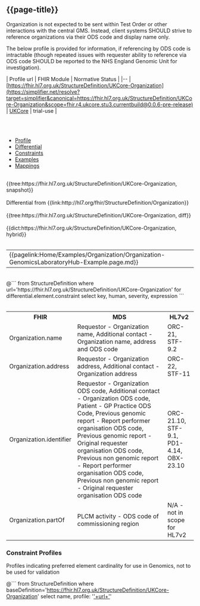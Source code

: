 ## {{page-title}}

Organization is not expected to be sent within Test Order or other interactions with the central GMS. Instead, client systems SHOULD strive to reference organizations via their ODS code and display name only. 

The below profile is provided for information, if referencing by ODS code is intractable (though repeated issues with requester ability to reference via ODS code SHOULD be reported to the NHS England Genomic Unit for investigation).

| Profile url | FHIR Module | Normative Status |
|--
| [https://fhir.hl7.org.uk/StructureDefinition/UKCore-Organization](https://simplifier.net/resolve?target=simplifier&canonical=https://fhir.hl7.org.uk/StructureDefinition/UKCore-Organization&scope=fhir.r4.ukcore.stu3.currentbuild@0.0.6-pre-release) | [UKCore]() | trial-use |

<br>

<br>

<div class="nhsd-!t-margin-bottom-6">
    <ul class="nav nav-tabs" role="tablist">
        <li role="presentation" class="active">
            <a href="#Profile" role="tab" data-toggle="tab">Profile</a>
        </li>
        <li role="presentation">
            <a href="#Differential" role="tab" data-toggle="tab">Differential</a>
        </li>
        <li role="presentation">
            <a href="#Constraints" role="tab" data-toggle="tab">Constraints</a>
        </li>
        <li role="presentation">
            <a href="#Examples" role="tab" data-toggle="tab">Examples</a>
        </li>
        <li role="presentation">
            <a href="#Mappings" role="tab" data-toggle="tab">Mappings</a>
        </li>
    </ul>
    <div class="tab-content snippet">
        <div id="Profile" role="tabpanel" class="tab-pane active">
            <br />
            {{tree:https://fhir.hl7.org.uk/StructureDefinition/UKCore-Organization, snapshot}}
        </div>
        <div id="Differential" role="tabpanel" class="tab-pane">
         <br />
         Differential from {{link:http://hl7.org/fhir/StructureDefinition/Organization}} <br>
            <br />
            {{tree:https://fhir.hl7.org.uk/StructureDefinition/UKCore-Organization, diff}}
        </div>
        <div id="Dictionary" role="tabpanel" class="tab-pane">
            <br />
            {{dict:https://fhir.hl7.org.uk/StructureDefinition/UKCore-Organization, hybrid}}
        </div>
        <div id="Examples" role="tabpanel" class="tab-pane">
            <br />
            <table>
                <tr>
                    <td>
                    {{pagelink:Home/Examples/Organization/Organization-GenomicsLaboratoryHub-Example.page.md}}
                    </td>
                </tr>
            </table>
        </div>
        <div id="Constraints" role="tabpanel" class="tab-pane">
            <br />
            @```
            from StructureDefinition
            where url='https://fhir.hl7.org.uk/StructureDefinition/UKCore-Organization'
            for differential.element.constraint
            select key, human, severity, expression
            ```
        </div>
        <div id="Mappings" role="tabpanel" class="tab-pane">
            <br />
                <table class="assets">
                    <tr><th>FHIR</th><th>MDS</th><th>HL7v2</th></tr>
                    <tr><td>Organization.name</td><td>Requestor - Organization name, Additional contact - Organization name, address and ODS code</td><td>ORC-21, STF-9.2</td></tr>
                    <tr><td>Organization.address</td><td>Requestor - Organization address, Additional contact - Organization address</td><td>ORC-22, STF-11</td></tr>
                    <tr><td>Organization.identifier</td><td>Requestor - Organization ODS code, Additional contact - Organization ODS code, Patient - GP Practice ODS Code, Previous genomic report - Report performer organisation ODS code, Previous genomic report - Original requester organisation ODS code, Previous non genomic report - Report performer organisation ODS code, Previous non genomic report - Original requester organisation ODS code</td><td>ORC-21.10, STF-9.1, PD1-4.14, OBX-23.10</td></tr>
                    <tr><td>Organization.partOf</td><td>PLCM activity - ODS code of commissioning region</td><td>N/A - not in scope for HL7v2</td></tr>
                </table>
        </div>
    </div>
</div>

### Constraint Profiles
Profiles indicating preferred element cardinality for use in Genomics, not to be used for validation

@```
from StructureDefinition
where baseDefinition='https://fhir.hl7.org.uk/StructureDefinition/UKCore-Organization' 
select name, profile: '<a href="https://simplifier.net/resolve?target=simplifier&scope=NHS-Digital-FHIR-Genomics-Implementation-Guide@current&canonical='+ url + '">'+url+'</a>'
```
